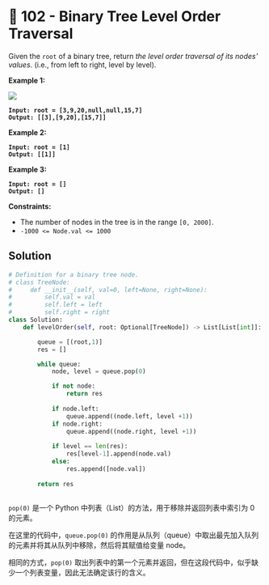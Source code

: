 # 🤨 102 - Binary Tree Level Order Traversal

Given the `root` of a binary tree, return _the level order traversal of its nodes' values_. (i.e., from left to right, level by level).

&#x20;

**Example 1:**

![](https://assets.leetcode.com/uploads/2021/02/19/tree1.jpg)

<pre><code><strong>Input: root = [3,9,20,null,null,15,7]
</strong><strong>Output: [[3],[9,20],[15,7]]
</strong></code></pre>

**Example 2:**

<pre><code><strong>Input: root = [1]
</strong><strong>Output: [[1]]
</strong></code></pre>

**Example 3:**

<pre><code><strong>Input: root = []
</strong><strong>Output: []
</strong></code></pre>

&#x20;

**Constraints:**

* The number of nodes in the tree is in the range `[0, 2000]`.
* `-1000 <= Node.val <= 1000`

## Solution

```python
# Definition for a binary tree node.
# class TreeNode:
#     def __init__(self, val=0, left=None, right=None):
#         self.val = val
#         self.left = left
#         self.right = right
class Solution:
    def levelOrder(self, root: Optional[TreeNode]) -> List[List[int]]:

        queue = [(root,1)]
        res = []

        while queue:
            node, level = queue.pop(0)

            if not node:
                return res
            
            if node.left:
                queue.append((node.left, level +1))
            if node.right:
                queue.append((node.right, level +1))
            
            if level == len(res):
                res[level-1].append(node.val)
            else:
                res.append([node.val])
            
        return res
        
```

`pop(0)` 是一个 Python 中列表（List）的方法，用于移除并返回列表中索引为 0 的元素。

在这里的代码中，`queue.pop(0)` 的作用是从队列（queue）中取出最先加入队列的元素并将其从队列中移除，然后将其赋值给变量 node。

相同的方式，`pop(0)` 取出列表中的第一个元素并返回，但在这段代码中，似乎缺少一个列表变量，因此无法确定该行的含义。
